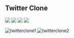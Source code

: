 ## Twitter Clone

<img src="https://img.shields.io/badge/Next.js-000000?style=for-the-badge&logo=Next.js&logoColor=white"> <img src="https://img.shields.io/badge/firebase-FFCA28?style=for-the-badge&logo=firebase&logoColor=white">  <img src="https://img.shields.io/badge/recoil-303846?style=for-the-badge&logo=recoil&logoColor=white"> <img src="https://img.shields.io/badge/TailwindCSS-06B6D4?style=for-the-badge&logo=TailwindCSS&logoColor=white">

![twitterclone1](https://user-images.githubusercontent.com/81809559/184226993-6d4e0d93-7d47-4493-a86c-95e71e901682.png)
![twitterclone2](https://user-images.githubusercontent.com/81809559/184227053-a372561a-00c0-422a-8909-4a6833da2243.png)
